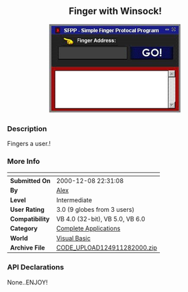 ﻿<div align="center">

## Finger with Winsock\!

<img src="PIC20001282236275803.jpg">
</div>

### Description

Fingers a user.!
 
### More Info
 


<span>             |<span>
---                |---
**Submitted On**   |2000-12-08 22:31:08
**By**             |[Alex](https://github.com/Planet-Source-Code/PSCIndex/blob/master/ByAuthor/alex.md)
**Level**          |Intermediate
**User Rating**    |3.0 (9 globes from 3 users)
**Compatibility**  |VB 4\.0 \(32\-bit\), VB 5\.0, VB 6\.0
**Category**       |[Complete Applications](https://github.com/Planet-Source-Code/PSCIndex/blob/master/ByCategory/complete-applications__1-27.md)
**World**          |[Visual Basic](https://github.com/Planet-Source-Code/PSCIndex/blob/master/ByWorld/visual-basic.md)
**Archive File**   |[CODE\_UPLOAD124911282000\.zip](https://github.com/Planet-Source-Code/alex-finger-with-winsock__1-13445/archive/master.zip)

### API Declarations

None..ENJOY!





